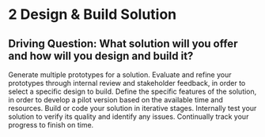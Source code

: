 # 2 Design & Build Solution

## Driving Question:  What solution will you offer and how will you design and build it?

Generate multiple prototypes for a solution. Evaluate and refine your prototypes through internal review and stakeholder feedback, in order to select a specific design to build. Define the specific features of the solution, in order to develop a pilot version based on the available time and resources. Build or code your solution in iterative stages. Internally test your solution to verify its quality and identify any issues. Continually track your progress to finish on time.

